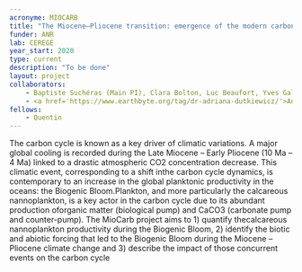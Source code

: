```yaml
---
acronyme: MIOCARB
title: "The Miocene–Pliocene transition: emergence of the modern carbon cycle"
funder: ANR
lab: CEREGE
year_start: 2020
type: current
description: "To be done"
layout: project
collaborators:
    - Baptiste Suchéras (Main PI), Clara Bolton, Luc Beaufort, Yves Gally, Jean-Charles Mazur (CEREGE, AMU)
    - <a href='https://www.earthbyte.org/tag/dr-adriana-dutkiewicz/'>Adriana Dutkiewicz</a> (EarthByte - Sydney)
fellows: 
    - Quentin
---
```


The carbon cycle is known as a key driver of climatic variations. A major global cooling is recorded during the Late Miocene – Early Pliocene (10 Ma – 4 Ma) linked to a drastic atmospheric CO2 concentration decrease. This climatic event, corresponding to a shift inthe carbon cycle dynamics, is contemporary to an increase in the global planktonic productivity in the oceans: the Biogenic Bloom.Plankton, and more particularly the calcareous nannoplankton, is a key actor in the carbon cycle due to its abundant production oforganic matter (biological pump) and CaCO3 (carbonate pump and counter-pump). The MioCarb project aims to 1) quantify thecalcareous nannoplankton productivity during the Biogenic Bloom, 2) identify the biotic and abiotic forcing that led to the Biogenic Bloom during the Miocene – Pliocene climate change and 3) describe the impact of those concurrent events on the carbon cycle
